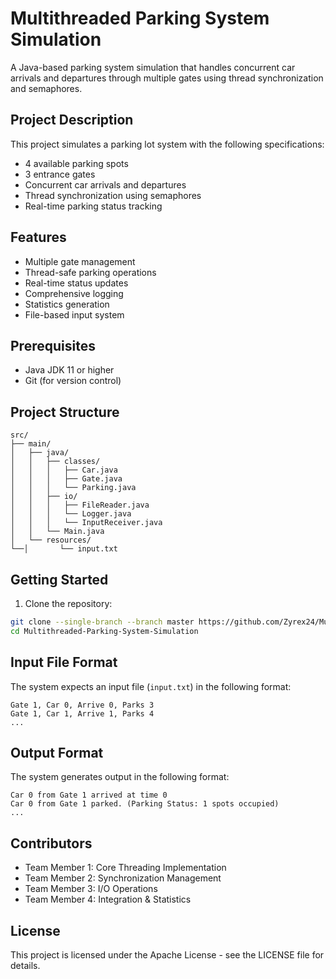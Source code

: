 # Multithreaded Parking System Simulation

A Java-based parking system simulation that handles concurrent car arrivals and departures through multiple gates using thread synchronization and semaphores.

## Project Description

This project simulates a parking lot system with the following specifications:
- 4 available parking spots
- 3 entrance gates
- Concurrent car arrivals and departures
- Thread synchronization using semaphores
- Real-time parking status tracking

## Features

- Multiple gate management
- Thread-safe parking operations
- Real-time status updates
- Comprehensive logging
- Statistics generation
- File-based input system

## Prerequisites

- Java JDK 11 or higher
- Git (for version control)

## Project Structure

```
src/
├── main/
│   ├── java/
│   │   ├── classes/
│   │   │   ├── Car.java
│   │   │   ├── Gate.java
│   │   │   └── Parking.java
│   │   ├── io/
│   │   │   ├── FileReader.java
│   │   │   └── Logger.java
│   │   │   └── InputReceiver.java
│   │   └── Main.java
│   └── resources/
└──│       └── input.txt

```

## Getting Started

1. Clone the repository:
```bash
git clone --single-branch --branch master https://github.com/Zyrex24/Multithreaded-Parking-System-Simulation.git
cd Multithreaded-Parking-System-Simulation
```

## Input File Format

The system expects an input file (`input.txt`) in the following format:
```
Gate 1, Car 0, Arrive 0, Parks 3
Gate 1, Car 1, Arrive 1, Parks 4
...
```

## Output Format

The system generates output in the following format:
```
Car 0 from Gate 1 arrived at time 0
Car 0 from Gate 1 parked. (Parking Status: 1 spots occupied)
...
```

## Contributors

- Team Member 1: Core Threading Implementation
- Team Member 2: Synchronization Management
- Team Member 3: I/O Operations
- Team Member 4: Integration & Statistics

## License

This project is licensed under the Apache License - see the LICENSE file for details.
